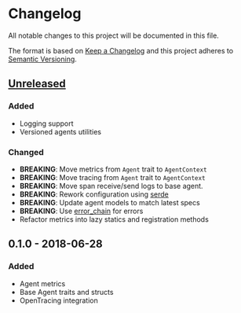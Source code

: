 # Changelog
All notable changes to this project will be documented in this file.

The format is based on [Keep a Changelog](http://keepachangelog.com/en/1.0.0/)
and this project adheres to [Semantic Versioning](http://semver.org/spec/v2.0.0.html).

## [Unreleased]
### Added
- Logging support
- Versioned agents utilities

### Changed
- **BREAKING**: Move metrics from `Agent` trait to `AgentContext`
- **BREAKING**: Move tracing from `Agent` trait to `AgentContext`
- **BREAKING**: Move span receive/send logs to base agent.
- **BREAKING**: Rework configuration using [serde](https://docs.rs/serde)
- **BREAKING**: Update agent models to match latest specs
- **BREAKING**: Use [error_chain](https://docs.rs/error-chain) for errors
- Refactor metrics into lazy statics and registration methods

## 0.1.0 - 2018-06-28
### Added
- Agent metrics
- Base Agent traits and structs
- OpenTracing integration


[Unreleased]: https://github.com/replicante-io/agents/compare/v0.1.0...HEAD
